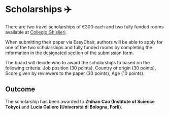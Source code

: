 # Scholarships ✈️
There are two travel scholarships of €300 each and two fully funded rooms available at [Collegio Ghislieri](https://www.ghislieri.it/). 

When submitting their paper via EasyChair, authors will be able to apply for one of the two scholarships and fully funded rooms by completing the information in the designated section of the [submission form](https://easychair.org/conferences/?conf=gwc2025).

The board will decide who to award the scholarships to based on the following criteria: Job position (30 points), Country of origin (30 points), Score given by reviewers to the paper (30 points), Age (10 points).

## Outcome
The scholarship has been awarded to **Zhihan Cao (Institute of Science Tokyo)** and **Lucia Galiero (Università di Bologna, Forlì)**.
